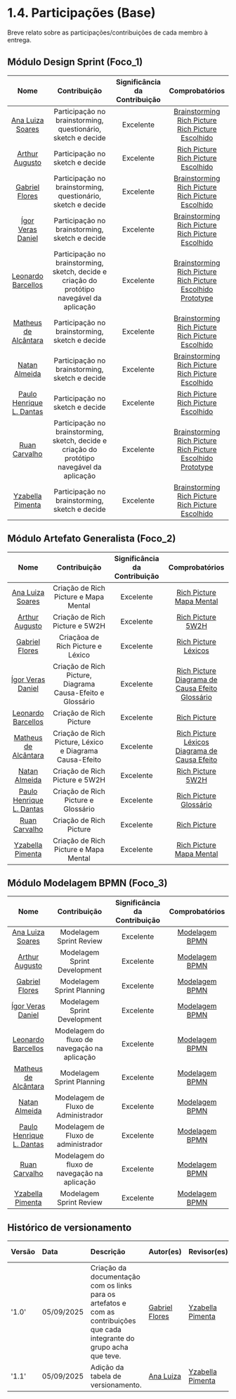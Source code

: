# 1.4. Participações (Base)

Breve relato sobre as participações/contribuições de cada membro à entrega. 

## Módulo Design Sprint (Foco_1)

| Nome | Contribuição | Significância da Contribuição | Comprobatórios |
|:----:|:--------:|:-------------:|:------------:|
| [Ana Luiza Soares](https://github.com/Ana-Luiza-SC) | Participação no brainstorming, questionário, sketch e decide | Excelente | [Brainstorming](Base/1.1.1.1.Brainstorming.md) </br> [Rich Picture](Base/1.1.2.1.RichPicture.md) </br> [Rich Picture Escolhido](Base/1.1.2.1.RichPicture.md)  |
| [Arthur Augusto](https://github.com/arthur-augusto) | Participação no sketch e decide | Excelente | [Rich Picture](Base/1.1.2.1.RichPicture.md) </br> [Rich Picture Escolhido](Base/1.1.2.1.RichPicture.md) |
| [Gabriel Flores](https://github.com/Gabrielfcoelho) | Participação no brainstorming, questionário, sketch e decide | Excelente | [Brainstorming](Base/1.1.1.1.Brainstorming.md) </br> [Rich Picture](Base/1.1.2.1.RichPicture.md) </br> [Rich Picture Escolhido](Base/1.1.2.1.RichPicture.md) |
| [Ígor Veras Daniel](https://github.com/igorvdaniel) | Participação no brainstorming, sketch e decide | Excelente | [Brainstorming](Base/1.1.1.1.Brainstorming.md) </br> [Rich Picture](Base/1.1.2.1.RichPicture.md) </br> [Rich Picture Escolhido](Base/1.1.2.1.RichPicture.md) |
| [Leonardo Barcellos](https://github.com/oyLeonardo) | Participação no brainstorming, sketch, decide e criação do protótipo navegável da aplicação | Excelente | [Brainstorming](Base/1.1.1.1.Brainstorming.md) </br> [Rich Picture](Base/1.1.2.1.RichPicture.md) </br> [Rich Picture Escolhido](Base/1.1.2.1.RichPicture.md) </br> [Prototype](Base/1.1.Prototipacao.md) |
| [Matheus de Alcântara](https://github.com/matheusdealcantara) | Participação no brainstorming, sketch e decide | Excelente | [Brainstorming](Base/1.1.1.1.Brainstorming.md) </br> [Rich Picture](Base/1.1.2.1.RichPicture.md) </br> [Rich Picture Escolhido](Base/1.1.2.1.RichPicture.md) |
| [Natan Almeida](https://github.com/natanalmeida03) | Participação no brainstorming, sketch e decide  | Excelente | [Brainstorming](Base/1.1.1.1.Brainstorming.md) </br> [Rich Picture](Base/1.1.2.1.RichPicture.md) </br> [Rich Picture Escolhido](Base/1.1.2.1.RichPicture.md) |
| [Paulo Henrique L. Dantas](https://github.com/Nanashii76) | Participação no sketch e decide  | Excelente |[Rich Picture](Base/1.1.2.1.RichPicture.md) </br> [Rich Picture Escolhido](Base/1.1.2.1.RichPicture.md) |
| [Ruan Carvalho](https://github.com/Ruan-Carvalho) | Participação no brainstorming, sketch, decide  e criação do protótipo navegável da aplicação | Excelente | [Brainstorming](Base/1.1.1.1.Brainstorming.md) </br> [Rich Picture](Base/1.1.2.1.RichPicture.md) </br> [Rich Picture Escolhido](Base/1.1.2.1.RichPicture.md) </br> [Prototype](Base/1.1.Prototipacao.md) |
| [Yzabella Pimenta](https://github.com/redjsun) | Participação no brainstorming, sketch e decide  | Excelente | [Brainstorming](Base/1.1.1.1.Brainstorming.md) </br> [Rich Picture](Base/1.1.2.1.RichPicture.md) </br> [Rich Picture Escolhido](Base/1.1.2.1.RichPicture.md) |


## Módulo Artefato Generalista (Foco_2)

| Nome | Contribuição | Significância da Contribuição | Comprobatórios |
|:----:|:--------:|:-------------:|:------------:|
| [Ana Luiza Soares](https://github.com/Ana-Luiza-SC) | Criação de Rich Picture e Mapa Mental | Excelente | [Rich Picture](Base/1.1.2.1.RichPicture.md) </br> [Mapa Mental](Base/1.2.2.MapaMental.md) |
| [Arthur Augusto](https://github.com/arthur-augusto) | Criação de Rich Picture e 5W2H | Excelente | [Rich Picture](Base/1.1.2.1.RichPicture.md) </br> [5W2H](Base/1.2.1.5w2h.md)|
| [Gabriel Flores](https://github.com/Gabrielfcoelho) | Criaçãoa de Rich Picture e Léxico | Excelente | [Rich Picture](Base/1.1.2.1.RichPicture.md) </br> [Léxicos](Base/1.2.2.Lexicos.md)|
| [Ígor Veras Daniel](https://github.com/igorvdaniel) | Criação de Rich Picture, Diagrama Causa-Efeito e Glossário | Excelente | [Rich Picture](Base/1.1.2.1.RichPicture.md) </br> [Diagrama de Causa Efeito](Base/1.1.1.1.DiagramaCausaEfeito.md) </br> [Glossário](Base/1.1.1.8.Vocabulario.md)|
| [Leonardo Barcellos](https://github.com/oyLeonardo) | Criação de Rich Picture | Excelente |  [Rich Picture](Base/1.1.2.1.RichPicture.md) |
| [Matheus de Alcântara](https://github.com/matheusdealcantara) | Criação de Rich Picture, Léxico e Diagrama Causa-Efeito| Excelente | [Rich Picture](Base/1.1.2.1.RichPicture.md) </br> [Léxicos](Base/1.2.2.Lexicos.md) </br> [Diagrama de Causa Efeito](Base/1.1.1.1.DiagramaCausaEfeito.md)|
| [Natan Almeida](https://github.com/natanalmeida03) | Criação de Rich Picture e 5W2H | Excelente | [Rich Picture](Base/1.1.2.1.RichPicture.md) </br> [5W2H](Base/1.2.1.5w2h.md)|
| [Paulo Henrique L. Dantas](https://github.com/Nanashii76) | Criação de Rich Picture e Glossário | Excelente | [Rich Picture](Base/1.1.2.1.RichPicture.md) </br> [Glossário](Base/1.1.1.8.Vocabulario.md)|
| [Ruan Carvalho](https://github.com/Ruan-Carvalho) | Criação de Rich Picture | Excelente | [Rich Picture](Base/1.1.2.1.RichPicture.md) |
| [Yzabella Pimenta](https://github.com/redjsun) | Criação de Rich Picture e Mapa Mental| Excelente | [Rich Picture](Base/1.1.2.1.RichPicture.md) </br> [Mapa Mental](Base/1.2.2.MapaMental.md) |


## Módulo Modelagem BPMN (Foco_3)

| Nome | Contribuição | Significância da Contribuição | Comprobatórios |
|:----:|:--------:|:-------------:|:------------:|
| [Ana Luiza Soares](https://github.com/Ana-Luiza-SC) | Modelagem Sprint Review | Excelente | [Modelagem BPMN](Base/1.3.ModelagemBPMN.md) |
| [Arthur Augusto](https://github.com/arthur-augusto) | Modelagem Sprint Development | Excelente | [Modelagem BPMN](Base/1.3.ModelagemBPMN.md) |
| [Gabriel Flores](https://github.com/Gabrielfcoelho) | Modelagem Sprint Planning | Excelente | [Modelagem BPMN](Base/1.3.ModelagemBPMN.md) |
| [Ígor Veras Daniel](https://github.com/igorvdaniel) | Modelagem Sprint Development | Excelente | [Modelagem BPMN](Base/1.3.ModelagemBPMN.md) |
| [Leonardo Barcellos](https://github.com/oyLeonardo) | Modelagem do fluxo de navegação na aplicação | Excelente | [Modelagem BPMN](Base/1.3.ModelagemBPMN.md) |
| [Matheus de Alcântara](https://github.com/matheusdealcantara) | Modelagem Sprint Planning | Excelente | [Modelagem BPMN](Base/1.3.ModelagemBPMN.md) |
| [Natan Almeida](https://github.com/natanalmeida03) | Modelagem de Fluxo de Administrador | Excelente | [Modelagem BPMN](Base/1.3.ModelagemBPMN.md) |
| [Paulo Henrique L. Dantas](https://github.com/Nanashii76) | Modelagem de Fluxo de administrador | Excelente | [Modelagem BPMN](Base/1.3.ModelagemBPMN.md) |
| [Ruan Carvalho](https://github.com/Ruan-Carvalho) | Modelagem do fluxo de navegação na aplicação | Excelente | [Modelagem BPMN](Base/1.3.ModelagemBPMN.md) |
| [Yzabella Pimenta](https://github.com/redjsun) | Modelagem Sprint Review | Excelente | [Modelagem BPMN](Base/1.3.ModelagemBPMN.md) |

## Histórico de versionamento

| Versão | Data | Descrição | Autor(es) | Revisor(es) |  Data de revisão |
| :---- | :---- | :---- | :---- | :---- |:---- |
| '1.0' | 05/09/2025 | Criação da documentação com os links para os artefatos e com as contribuições que cada integrante do grupo acha que teve.| [Gabriel Flores](https://github.com/Gabrielfcoelho) | [Yzabella Pimenta](https://github.com/redjsun) | 05/09/2025 |
| '1.1' | 05/09/2025 | Adição da tabela de versionamento. | [Ana Luiza](https://github.com/Ana-Luiza-SC)  | [Yzabella Pimenta](https://github.com/redjsun) | 05/09/2025 |